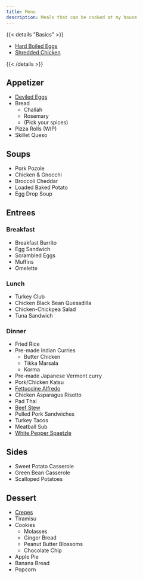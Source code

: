 ```yaml
---
title: Menu
description: Meals that can be cooked at my house
---
```


{{< details "Basics" >}}
- [Hard Boiled Eggs](hard-boiled-eggs)
- [Shredded Chicken](shredded-chicken)

{{< /details >}}

## Appetizer


- [Deviled Eggs](deviled-eggs)
- Bread
    * Challah
    * Rosemary
    * (Pick your spices)
- Pizza Rolls (WIP)
- Skillet Queso

## Soups

- Pork Pozole
- Chicken & Gnocchi
- Broccoli Cheddar
- Loaded Baked Potato
- Egg Drop Soup

## Entrees

### Breakfast

- Breakfast Burrito
- Egg Sandwich
- Scrambled Eggs
- Muffins
- Omelette

### Lunch

- Turkey Club
- Chicken Black Bean Quesadilla
- Chicken-Chickpea Salad
- Tuna Sandwich

### Dinner

- Fried Rice
- Pre-made Indian Curries
    * Butter Chicken
    * Tikka Marsala
    * Korma
- Pre-made Japanese Vermont curry
- Pork/Chicken Katsu
- [Fettuccine Alfredo](fettuccine-alfredo)
- Chicken Asparagus Risotto
- Pad Thai
- [Beef Stew](beef-stew)
- Pulled Pork Sandwiches
- Turkey Tacos
- Meatball Sub
- [White Pepper Spaetzle](white-pepper-spaetzle)

## Sides

- Sweet Potato Casserole
- Green Bean Casserole
- Scalloped Potatoes

## Dessert

- [Crepes](crepes)
- Tiramisu
- Cookies
  * Molasses
  * Ginger Bread
  * Peanut Butter Blossoms
  * Chocolate Chip
- Apple Pie
- Banana Bread
- Popcorn